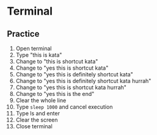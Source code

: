 # Terminal

## Practice

1. Open terminal
2. Type "this is kata"
3. Change to "this is shortcut kata"
4. Change to "yes this is shortcut kata"
5. Change to "yes this is definitely shortcut kata"
6. Change to "yes this is definitely shortcut kata hurrah"
7. Change to "yes this is shortcut kata hurrah"
8. Change to "yes this is the end"
9. Clear the whole line
10. Type `sleep 1000` and cancel execution
11. Type ls and enter
12. Clear the screen
13. Close terminal